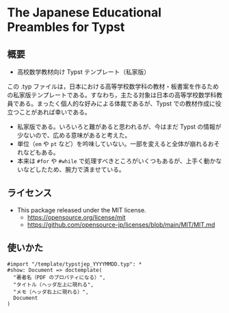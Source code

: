 # The Japanese Educational Preambles for Typst


## 概要

- 高校数学教材向け Typst テンプレート（私家版）

この .typ ファイルは，日本における高等学校数学科の教材・板書案を作るための私家版テンプレートである。すなわち，主たる対象は日本の高等学校数学科教員である。まったく個人的な好みによる体裁であるが、Typst での教材作成に役立つことがあれば幸いである。

- 私家版である。いろいろと難があると思われるが、今はまだ Typst の情報が少ないので、広める意味があると考えた。
- 単位（`em` や `pt` など）を吟味していない。一部を変えると全体が崩れるおそれなどもある。
- 本来は `#for` や `#while` で処理すべきところがいくつもあるが、上手く動かないなどしたため、腕力で済ませている。


## ライセンス

- This package released under the MIT license.
	- https://opensource.org/license/mit
	- https://github.com/opensource-jp/licenses/blob/main/MIT/MIT.md


## 使いかた

```
#import "/template/typstjep_YYYYMMDD.typ": *
#show: Document => doctemplate(
  "著者名（PDF のプロパティになる）",
  "タイトル（ヘッダ左上に現れる",
  "メモ（ヘッダ右上に現れる）",
  Document
)
```
